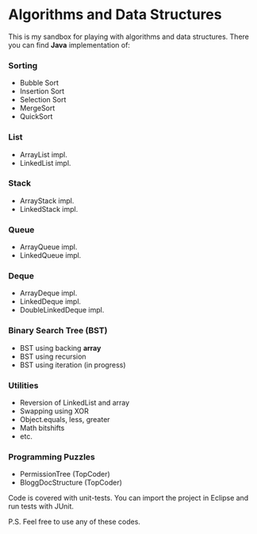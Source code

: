 # Algorithms and Data Structures

This is my sandbox for playing with algorithms and data structures. There you can find **Java** implementation of:

### Sorting
  - Bubble Sort
  - Insertion Sort
  - Selection Sort
  - MergeSort
  - QuickSort

### List
  - ArrayList impl.
  - LinkedList impl.

### Stack
  - ArrayStack impl.
  - LinkedStack impl.

### Queue
  - ArrayQueue impl.
  - LinkedQueue impl.

### Deque
  - ArrayDeque impl.
  - LinkedDeque impl.
  - DoubleLinkedDeque impl.

### Binary Search Tree (BST)
  - BST using backing **array**
  - BST using recursion
  - BST using iteration (in progress)

### Utilities
  - Reversion of LinkedList and array
  - Swapping using XOR
  - Object.equals, less, greater
  - Math bitshifts
  - etc.

### Programming Puzzles
  - PermissionTree (TopCoder)
  - BloggDocStructure (TopCoder)


Code is covered with unit-tests. You can import the project in Eclipse and run tests with JUnit.

P.S. Feel free to use any of these codes.

